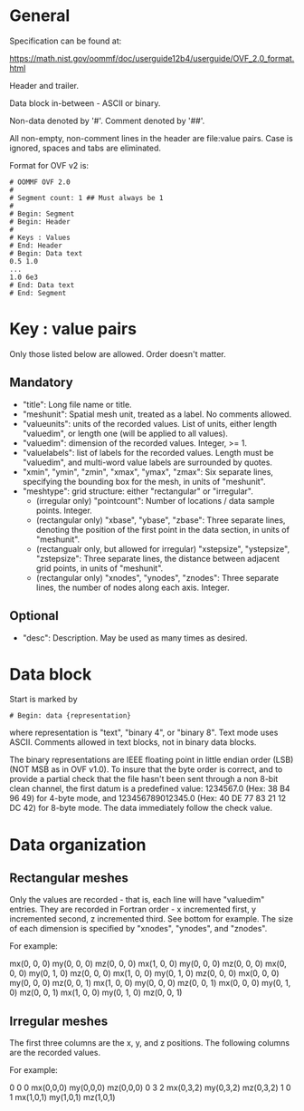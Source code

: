 # General

Specification can be found at:

https://math.nist.gov/oommf/doc/userguide12b4/userguide/OVF_2.0_format.html

Header and trailer.

Data block in-between - ASCII or binary.

Non-data denoted by '#'. Comment denoted by '##'.

All non-empty, non-comment lines in the header are file:value pairs.
Case is ignored, spaces and tabs are eliminated.

Format for OVF v2 is:

```
# OOMMF OVF 2.0
#
# Segment count: 1 ## Must always be 1
#
# Begin: Segment
# Begin: Header
#
# Keys : Values
# End: Header
# Begin: Data text
0.5 1.0
...
1.0 6e3
# End: Data text
# End: Segment
```

# Key : value pairs

Only those listed below are allowed. Order doesn't matter.

## Mandatory

- "title": Long file name or title.
- "meshunit": Spatial mesh unit, treated as a label. No comments allowed.
- "valueunits": units of the recorded values. List of units, either length "valuedim", or length one (will be applied to all values).
- "valuedim": dimension of the recorded values. Integer, >= 1.
- "valuelabels": list of labels for the recorded values. Length must be "valuedim", and multi-word value labels are surrounded by quotes.
- "xmin", "ymin", "zmin", "xmax", "ymax", "zmax": Six separate lines, specifying the bounding box for the mesh, in units of "meshunit".
- "meshtype": grid structure: either "rectangular" or "irregular".
  - (irregular only) "pointcount": Number of locations / data sample points. Integer.
  - (rectangular only) "xbase", "ybase", "zbase": Three separate lines, denoting the position of the first point in the data section, in units of "meshunit".
  - (rectangualr only, but allowed for irregular) "xstepsize", "ystepsize", "zstepsize": Three separate lines, the distance between adjacent grid points, in units of "meshunit".
  - (rectangular only) "xnodes", "ynodes", "znodes": Three separate lines, the number of nodes along each axis. Integer.

## Optional

- "desc": Description. May be used as many times as desired.

# Data block

Start is marked by

```
# Begin: data {representation}
```

where representation is "text", "binary 4", or "binary 8". Text mode uses ASCII. Comments allowed in text blocks, not in binary data blocks.

The binary representations are IEEE floating point in little endian order (LSB) (NOT MSB as in OVF v1.0).
To insure that the byte order is correct, and to provide a partial check that the file hasn't been sent through a non 8-bit clean channel,
the first datum is a predefined value: 1234567.0 (Hex: 38 B4 96 49) for 4-byte mode, and 123456789012345.0 (Hex: 40 DE 77 83 21 12 DC 42) for 8-byte mode.
The data immediately follow the check value.

# Data organization

## Rectangular meshes

Only the values are recorded - that is, each line will have "valuedim" entries.
They are recorded in Fortran order - x incremented first, y incremented second, z incremented third. See bottom for example.
The size of each dimension is specified by "xnodes", "ynodes", and "znodes".

For example:

mx(0, 0, 0) my(0, 0, 0) mz(0, 0, 0)
mx(1, 0, 0) my(0, 0, 0) mz(0, 0, 0)
mx(0, 0, 0) my(0, 1, 0) mz(0, 0, 0)
mx(1, 0, 0) my(0, 1, 0) mz(0, 0, 0)
mx(0, 0, 0) my(0, 0, 0) mz(0, 0, 1)
mx(1, 0, 0) my(0, 0, 0) mz(0, 0, 1)
mx(0, 0, 0) my(0, 1, 0) mz(0, 0, 1)
mx(1, 0, 0) my(0, 1, 0) mz(0, 0, 1)

## Irregular meshes

The first three columns are the x, y, and z positions. The following columns are the recorded values.

For example: 

0 0 0 mx(0,0,0) my(0,0,0) mz(0,0,0)
0 3 2 mx(0,3,2) my(0,3,2) mz(0,3,2)
1 0 1 mx(1,0,1) my(1,0,1) mz(1,0,1)